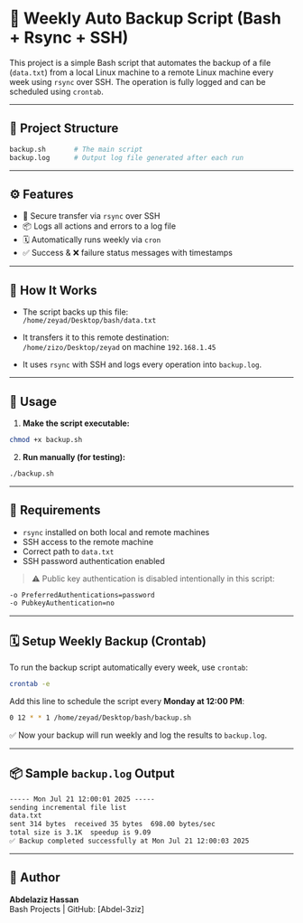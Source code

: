 # 🔄 Weekly Auto Backup Script (Bash + Rsync + SSH)

This project is a simple Bash script that automates the backup of a file (`data.txt`) from a local Linux machine to a remote Linux machine every week using `rsync` over SSH. The operation is fully logged and can be scheduled using `crontab`.

---

## 📁 Project Structure

```bash
backup.sh       # The main script
backup.log      # Output log file generated after each run
```

---

## ⚙️ Features

- 🔐 Secure transfer via `rsync` over SSH  
- 📦 Logs all actions and errors to a log file  
- 🗓️ Automatically runs weekly via `cron`  
- ✅ Success & ❌ failure status messages with timestamps

---

## 🧠 How It Works

- The script backs up this file:  
  `/home/zeyad/Desktop/bash/data.txt`

- It transfers it to this remote destination:  
  `/home/zizo/Desktop/zeyad` on machine `192.168.1.45`

- It uses `rsync` with SSH and logs every operation into `backup.log`.

---

## 🚀 Usage

1. **Make the script executable:**

```bash
chmod +x backup.sh
```

2. **Run manually (for testing):**

```bash
./backup.sh
```

---

## 🔐 Requirements

- `rsync` installed on both local and remote machines  
- SSH access to the remote machine  
- Correct path to `data.txt`  
- SSH password authentication enabled

> ⚠️ Public key authentication is disabled intentionally in this script:
```bash
-o PreferredAuthentications=password
-o PubkeyAuthentication=no
```

---

## 🗓️ Setup Weekly Backup (Crontab)

To run the backup script automatically every week, use `crontab`:

```bash
crontab -e
```

Add this line to schedule the script every **Monday at 12:00 PM**:

```bash
0 12 * * 1 /home/zeyad/Desktop/bash/backup.sh
```

✅ Now your backup will run weekly and log the results to `backup.log`.

---

## 📦 Sample `backup.log` Output

```txt
----- Mon Jul 21 12:00:01 2025 -----
sending incremental file list
data.txt
sent 314 bytes  received 35 bytes  698.00 bytes/sec
total size is 3.1K  speedup is 9.09
✅ Backup completed successfully at Mon Jul 21 12:00:03 2025
```

---

## 📌 Author

**Abdelaziz Hassan**  
Bash Projects | GitHub: [Abdel-3ziz]
